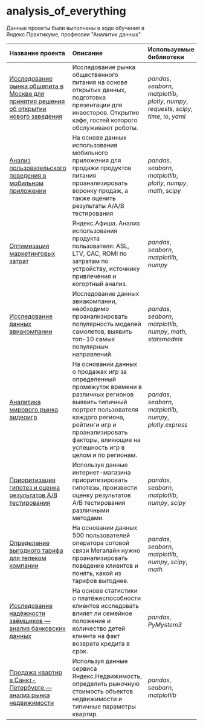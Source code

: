 # analysis_of_everything
Данные проекты были выполнены в ходе обучения в Яндекс.Практикуме, профессии "Аналитик данных". 

| Название проекта | Описание | Используемые библиотеки | 
| :---------------------- | :---------------------- | :---------------------- |
| [Исследование рынка общепита в Москве для принятия решения об открытии нового заведения](https://github.com/isalina/analysis_of_everything/tree/master/food_service) | Исследование рынка общественного питания на основе открытых данных, подготовка презентации для инвесторов. Открытие кафе, гостей которого обслуживают роботы.| *pandas*, *seaborn*, *matplotlib*, *plotly*, *numpy*, *requests*, *scipy*, *time*, *io*, *yaml*|
| [Анализ пользовательского поведения в мобильном приложении](https://github.com/isalina/analysis_of_everything/tree/master/mobile_app) | На основе данных использования мобильного приложения для продажи продуктов питания проанализировать воронку продаж, а также оценить результаты A/A/B тестирования| *pandas*, *seaborn*, *matplotlib*, *plotly*, *numpy*, *math*, *scipy*|
| [Оптимизация маркетинговых затрат](https://github.com/isalina/analysis_of_everything/tree/master/optimization_of_marketing_costs) | Яндекс.Афиша. Анализ использования продукта пользователя: ASL, LTV, CAC, ROMI по затратам по устройству, источнику привлечения и когортный анализ. | *pandas*, *seaborn*, *matplotlib*, *numpy* |
| [Исследование данных авиакомпании](https://github.com/isalina/analysis_of_everything/tree/master/avia_project) | Исследование данных авиакомпании, необходимо проанализировать популярность моделей самолетов, выявить топ-10 самых популярныч направлений. | *pandas*, *seaborn*, *matplotlib*, *numpy*, *math*, *statsmodels* |
| [Аналитика мирового рынка видеоигр](https://github.com/isalina/analysis_of_everything/tree/master/the_games_market) | На основании данных о продажах игр за определенный промежуток времени в различных регионов выявить типичный портрет пользователя каждого региона, рейтинги игр и проанализировать факторы, влияющие на успешность игр в целом и по регионам. | *pandas*, *seaborn*, *matplotlib*, *numpy*, *plotly.express* |
| [Приоритизация гипотез и оценка результатов A/B тестирования](https://github.com/isalina/analysis_of_everything/tree/master/ab_test) | Используя данные интернет-магазина приоритизировать гипотезы,  произвести оценку результатов A/B тестирования различными методами. | *pandas*, *seaborn*, *matplotlib*, *numpy*, *scipy*|
| [Определение выгодного тарифа для телеком компании](https://github.com/isalina/analysis_of_everything/tree/master/prospective_tariff) | На основании данных 500 пользователей оператора сотовой связи Мегалайн нужно проанализировать поведение клиентов и понять, какой из тарифов выгоднее. | *pandas*, *seaborn*, *matplotlib*, *numpy*, *scipy*, *math*|
| [Исследование надёжности заёмщиков — анализ банковских данных](https://github.com/isalina/analysis_of_everything/tree/master/the_reliability_of_borrowers) | На основе статистики о платёжеспособности клиентов исследовать влияет ли семейное положение и количество детей клиента на факт возврата кредита в срок. | *pandas*, *PyMystem3* |
| [Продажа квартир в Санкт-Петербурге — анализ рынка недвижимости](https://github.com/isalina/analysis_of_everything/tree/master/real_estate_market)| Используя данные сервиса Яндекс.Недвижимость, определить рыночную стоимость объектов недвижимости и типичные параметры квартир.| *pandas*, *seaborn*, *matplotlib*|

